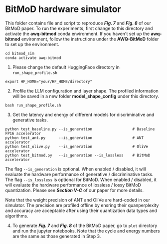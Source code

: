 
# BitMoD hardware simulator 

This folder contains file and script to reproduce **_Fig. 7_** and **_Fig. 8_** of our BitMoD paper. 
To run the experiments, first change to this directory and activate the **awq-bitmod** conda environment. If you haven't set up the **awq-bitmod** environment, follow the instructions under the **AWQ-BitMoD** folder to set up the environment.
```
cd bitmod_sim
conda activate awq-bitmod
```

1. Please change the default HuggingFace directory in `run_shape_profile.sh`
```
export HF_HOME="your/HF_HOME/directory"
```

2. Profile the LLM configuration and layer shape. The profiled information will be saved in a new folder **model_shape_config** under this directory.
```
bash run_shape_profile.sh
```

3. Get the latency and energy of different models for discriminative and generative tasks.
```
python test_baseline.py --is_generation                  # Baseline FP16 accelerator
python test_ant.py      --is_generation                  # ANT accelerator
python test_olive.py    --is_generation                  # OliVe accelerator
python test_bitmod.py   --is_generation --is_lossless    # BitMoD accelerator
```
The flag `--is_generation` is optional. When enabled / disabled, it will evaluate the hardware performance of generative / discriminative tasks.
The flag `--is_lossless` is optional for BitMoD. When enabled / disabled, it will evaluate the hardware performance of lossless / lossy BitMoD quantization. Please see **_Section V-C_** of our paper for more details.

Note that the weight precision of ANT and OliVe are hard-coded in our simulator. 
The precision are profiled offline by ensring their quanperplexity and accuracy are acceptable after using their quantization data types and algorithms. 

4. To generate **_Fig. 7_** and **_Fig. 8_** of the BitMoD paper, go to `plot` directory and run the jupyter notebooks.
Note that the cycle and energy numbers are the same as those generated in Step 3.

